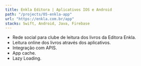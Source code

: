 ```yaml
---
title: Enkla Editora | Aplicativos IOS e Android
path: "/projects/05-enkla-app"
url: "https://enkla.com.br/app"
stacks: Swift, Android, Java, Firebase
---
```


- Rede social para clube de leitura dos livros da Editora Enkla.
- Leitura online dos livros através dos aplicativos.
- Integração com APIS.
- App cache.
- Lazy Loading.
